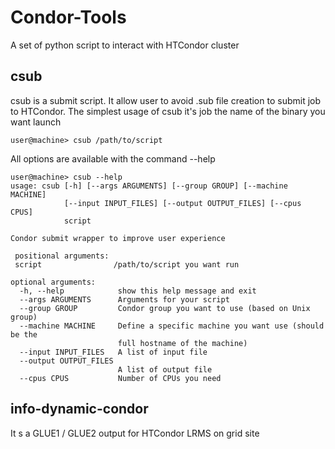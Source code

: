 # Condor-Tools
A set of python script to interact with HTCondor cluster

## csub
csub is a submit script. It allow user to avoid .sub file creation to submit job to HTCondor.
The simplest usage of csub it's job the name of the binary you want launch

    user@machine> csub /path/to/script

All options are available with the command --help

    user@machine> csub --help
    usage: csub [-h] [--args ARGUMENTS] [--group GROUP] [--machine MACHINE]
                [--input INPUT_FILES] [--output OUTPUT_FILES] [--cpus CPUS]
                script

    Condor submit wrapper to improve user experience

     positional arguments:
     script                /path/to/script you want run

    optional arguments:
      -h, --help            show this help message and exit
      --args ARGUMENTS      Arguments for your script
      --group GROUP         Condor group you want to use (based on Unix group)
      --machine MACHINE     Define a specific machine you want use (should be the
                            full hostname of the machine)
      --input INPUT_FILES   A list of input file
      --output OUTPUT_FILES
                            A list of output file
      --cpus CPUS           Number of CPUs you need

## info-dynamic-condor
It s a GLUE1 / GLUE2 output for HTCondor LRMS on grid site